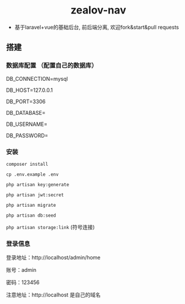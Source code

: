 <h1 align="center">zealov-nav</h1>

* 基于laravel+vue的基础后台, 前后端分离, 欢迎fork&start&pull requests
## 搭建
### 数据库配置 （配置自己的数据库）
DB_CONNECTION=mysql

DB_HOST=127.0.0.1

DB_PORT=3306

DB_DATABASE=

DB_USERNAME=

DB_PASSWORD=


### 安装
`composer install`

`cp .env.example .env`

`php artisan key:generate`

`php artisan jwt:secret`

`php artisan migrate`

`php artisan db:seed`

`php artisan storage:link` (符号连接)

### 登录信息

登录地址：http://localhost/admin/home

账号：admin

密码：123456
 
注意地址：http://localhost 是自己的域名
